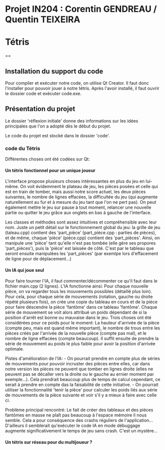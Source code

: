 # Projet IN204 : Corentin GENDREAU / Quentin TEIXEIRA
# Tétris
==

## Installation du support du code

Pour compiler et exécuter notre code, on utilise Qt Creator. Il faut donc l'installer pour pouvoir jouer à notre tétris.
Après l'avoir installé, il faut ouvrir le dossier code et exécuter code.exe.

## Présentation du projet

Le dossier 'réflexion initiale' donne des informations sur les idées principales que l'on a adopté dès le début du projet.

Le code du projet est stocké dans le dossier 'code'.

### code du Tétris

Différentes choses ont été codées sur Qt:

#### Un tétris fonctionnel pour un unique joueur
L'interface propose plusieurs choses intéressantes en plus du jeu en lui-même. On voit évidemment le plateau de jeu, les pièces posées et celle qui est en train de tomber, mais aussi notre score actuel, les deux pièces suivantes, le nombre de lignes effacées, la difficultée du jeu (qui augmente naturellement au fur et à mesure du jeu tant que l'on ne pert pas). On peut également mettre le jeu sur pause à tout moment, relancer une nouvelle partie ou quitter le jeu grâce aux onglets en bas à gauche de l'interface.

Les classes et méthodes sont assez intuitives et compréhensible avec leur nom.
Juste un petit détail sur le fonctionnement global du jeu: la grille de jeu (taleau.cpp) contient des 'part_pièce' (part_pièce.cpp : parties de pièces), et de même, chaque 'pièce' (pièce.cpp) contient des 'part_pièces'. Ainsi, on manipule une 'pièce' tant qu'elle n'est pas tombée (elle gère ses propores 'part_pièces'), puis la 'pièce' est laissée de côté. C'est par le tableau que seront ensuite manipulées les 'part_pièces' (par exemlpe lors d'effacement de ligne pour de déplacement...)


#### Un IA qui joue seul
Pour faire tourner l'IA, il faut commenter/décommenter ce qu'il faut dans le fichier main.cpp (2 lignes).
L'IA fonctionne ainsi:
    Pour chaque nouvelle pièce, on va regarder tous les mouvements possibles (détaillé plus loin). Pour cela, pour chaque série de mouvements (rotation, gauche ou droite répété plusieurs fois), on crée une copie du tableau en cours et de la pièce pour faire déscendre la pièce 'fantôme' dans ce tableau 'fantôme'. Chaque série de mouvement se voit alors attribué un poids dépendant de si la position d'arrêt est bonne ou mauvaise dans le jeu. Trois choses ont été considérées pour ce poids pour le moment: La hauteur d'arrivée de la pièce (compte peu, mais est quand même important), le nombre de trous entre les pièces créés par l'arrivée de la nouvelle pièce (compte pas mal), et le nombre de ligne effacées (compte beaucoup). Il suffit ensuite de prendre la série de mouvement au poids le plus faible pour avoir la position d'arrivée optimale.

Pistes d'amélioration de l'IA:
    - On pourrait prendre en compte plus de séries de mouvements pour pouvoir incruster des pièces entre elles, car dans notre version les pièces ne peuvent que tomber en lignes droite (elles ne peuvent pas se décaller vers la droite ou le gauche au ernier moment par exemple...). Cela prendrait beaucoup plus de temps de calcul cependant, ce serait à prendre en compte das la faisabilité de cette initiative.
    - On pourrait utiliser la fonctionnalité 'tenir la pièce' pour calculer les poids liés aux série de mouvements de la pièce suivante et voir s'il y a mieux à faire avec celle ci.

Problème principal rencontré:
    Le fait de créer des tableaux et des pièces fantômes en masse ne plaît pas beaucoup à l'espace mémoire il nous semble. Cela a pour conséquence des crashs réguliers de l'application... D'ailleurs il semblerait qu'exécuter le code IA en mode débuggage augmente significativement le temps de jeu sans crash. C'est un mystère...

#### Un tétris sur réseau pour du multijoueur ?

